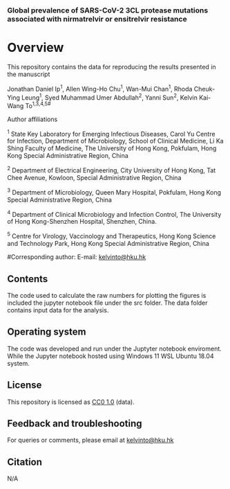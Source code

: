 ### Global prevalence of SARS-CoV-2 3CL protease mutations associated with nirmatrelvir or ensitrelvir resistance

# Overview

This repository contains the data for reproducing the results presented in the manuscript

Jonathan Daniel Ip<sup>1</sup>, Allen Wing-Ho Chu<sup>1</sup>, Wan-Mui Chan<sup>1</sup>, Rhoda Cheuk-Ying Leung<sup>1</sup>, Syed Muhammad Umer Abdullah<sup>2</sup>, Yanni Sun<sup>2</sup>, Kelvin Kai-Wang To<sup>1,3,4,5#</sup>

Author affiliations

<sup>1</sup> State Key Laboratory for Emerging Infectious Diseases, Carol Yu Centre for Infection, Department of Microbiology, School of Clinical Medicine, Li Ka Shing Faculty of Medicine, The University of Hong Kong, Pokfulam, Hong Kong Special Administrative Region, China

<sup>2</sup> Department of Electrical Engineering, City University of Hong Kong, Tat Chee Avenue, Kowloon, Special Administrative Region, China

<sup>3</sup> Department of Microbiology, Queen Mary Hospital, Pokfulam, Hong Kong Special Administrative Region, China

<sup>4</sup> Department of Clinical Microbiology and Infection Control, The University of Hong Kong-Shenzhen Hospital, Shenzhen, China.

<sup>5</sup> Centre for Virology, Vaccinology and Therapeutics, Hong Kong Science and Technology Park, Hong Kong Special Administrative Region, China

\#Corresponding author: E-mail: [kelvinto@hku.hk](mailto:kelvinto@hku.hk)  

## Contents

The code used to calculate the raw numbers for plotting the figures is included the jupyter notebook file under the src folder. 
The data folder contains input data for the analysis. 

## Operating system

The code was developed and run under the Juptyter notebook enviroment. While the Jupyter notebook hosted using Windows 11 WSL Ubuntu 18.04 system. 

## License

This repository is licensed as [CC0 1.0](https://github.com/SMUAbdullah/paper-Omicron-BA.2-outbreak-Hong-Kong/blob/main/LICENSE-CC0) (data).

## Feedback and troubleshooting

For queries or comments, please email at [kelvinto@hku.hk](mailto:kelvinto@hku.hk)

## Citation
N/A
